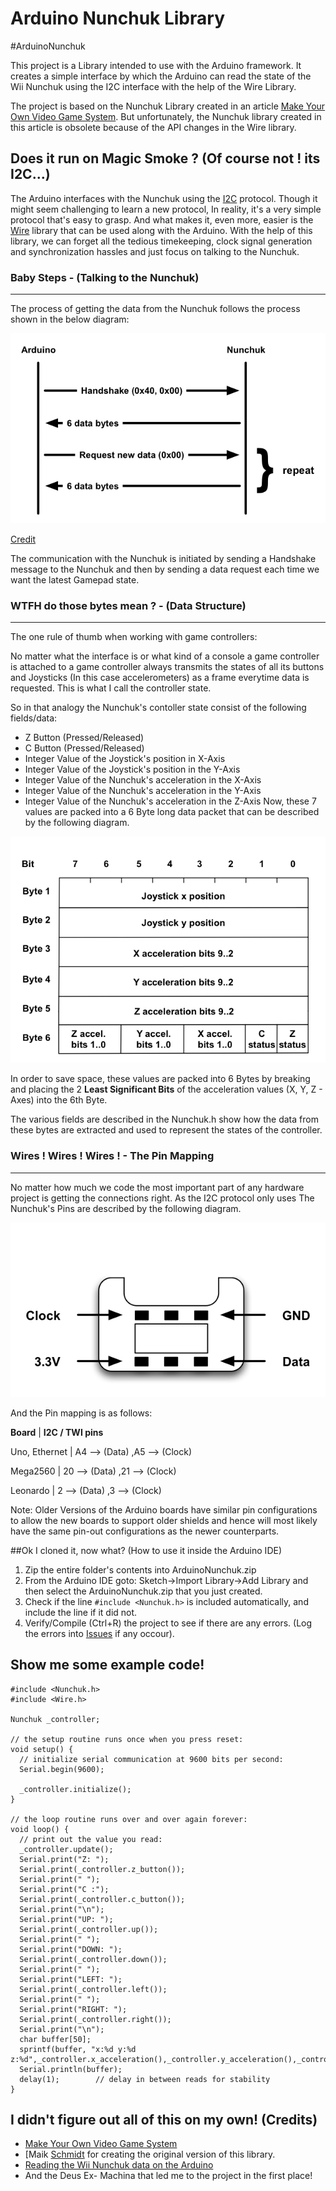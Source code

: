 ﻿Arduino Nunchuk Library
=============


#ArduinoNunchuk


This project is a Library intended to use with the Arduino framework. It creates a simple interface by which the Arduino can read the state
of the Wii Nunchuk using the I2C interface with the help of the Wire Library.

The project is based on the Nunchuk Library created in an article [Make Your Own Video Game System](http://pragprog.com/magazines/2011-08/make-your-own-video-game-system). But unfortunately, the Nunchuk library created in this article is obsolete because of the API changes in the Wire library.

## Does it run on Magic Smoke ? (Of course not ! its I2C...)


The Arduino interfaces with the Nunchuk using the [I2C](http://en.wikipedia.org/wiki/I%C2%B2C) protocol. Though it might seem challenging to learn a new protocol, In reality, it's a very
simple protocol that's easy to grasp. And what makes it, even more, easier is the [Wire](http://arduino.cc/en/Reference/Wire) library that can be used along with the Arduino. With the help of this library, we can forget all the tedious timekeeping, clock signal generation and synchronization hassles and just focus on talking to the Nunchuk.

### Baby Steps - (Talking to the Nunchuk)
--------------------

The process of getting the data from the Nunchuk follows the process shown in the below diagram:

![alt text](docs/i2c.jpeg)

[Credit](http://a.pragprog.com/magazines/2011-08/images/nunchuck_communications__11l1a7__.jpg)

The communication with the Nunchuk is initiated by sending a Handshake message to the Nunchuk and then by sending a data request
each time we want the latest Gamepad state.

### WTFH do those bytes mean ? - (Data Structure)
--------------------

The one rule of thumb when working with game controllers:

No matter what the interface is or what kind of a console a game controller is attached to a game controller always transmits the states of all its buttons and Joysticks (In this case accelerometers) as a frame everytime data is requested.
This is what I call the controller state.

So in that analogy the Nunchuk's contoller state consist of the following fields/data:

- Z Button (Pressed/Released)
- C Button (Pressed/Released)
- Integer Value of the Joystick's position in X-Axis
- Integer Value of the Joystick's position in the Y-Axis 
- Integer Value of the Nunchuk's acceleration in the X-Axis
- Integer Value of the Nunchuk's acceleration in the Y-Axis
- Integer Value of the Nunchuk's acceleration in the Z-Axis
Now, these 7 values are packed into a 6 Byte long data packet that can be described by the following diagram.

![alt text](docs/dataframe.jpeg "Data Diagram")

In order to save space, these values are packed into 6 Bytes by breaking and placing the 2 **Least Significant Bits**
of the acceleration values (X, Y, Z - Axes) into the 6th Byte.

The various fields are described in the Nunchuk.h show how the data from these bytes are extracted and used to represent the states of the controller.

### Wires ! Wires ! Wires ! - The Pin Mapping
-------------------

No matter how much we code the most important part of any hardware project is getting the connections right. As the I2C protocol only uses 
The Nunchuk's Pins are described by the following diagram.

![alt text](docs/nunchukpins.jpeg "Pin Diagram")

And the Pin mapping is as follows:

**Board**		|	**I2C / TWI pins**

Uno, Ethernet	|	A4	-->	(Data)	,A5	-->	(Clock)

Mega2560		  |	20	--> (Data)	,21	-->	(Clock)

Leonardo		  |	2	-->	(Data)  	,3	-->	(Clock)

Note: Older Versions of the Arduino boards have similar pin configurations to allow the new boards to support older shields and hence 
will most likely have the same pin-out configurations as the newer counterparts.

##Ok I cloned it, now what? (How to use it inside the Arduino IDE)

1. Zip the entire folder's contents into ArduinoNunchuk.zip
1. From the Arduino IDE goto: Sketch->Import Library->Add Library and then select the ArduinoNunchuk.zip that you just created.
1. Check if the line ``` #include <Nunchuk.h> ``` is included automatically, and include the line if it did not.
1. Verify/Compile (Ctrl+R) the project to see if there are any errors. (Log the errors into [Issues](https://github.com/rkrishnasanka/ArduinoNunchuk/issues) if any occour).

## Show me some example code!

```
#include <Nunchuk.h>
#include <Wire.h>

Nunchuk _controller;

// the setup routine runs once when you press reset:
void setup() {
  // initialize serial communication at 9600 bits per second:
  Serial.begin(9600);

  _controller.initialize();
}

// the loop routine runs over and over again forever:
void loop() {
  // print out the value you read:
  _controller.update();
  Serial.print("Z: ");
  Serial.print(_controller.z_button());
  Serial.print(" ");
  Serial.print("C :");
  Serial.print(_controller.c_button());
  Serial.print("\n");
  Serial.print("UP: ");
  Serial.print(_controller.up());
  Serial.print(" ");
  Serial.print("DOWN: ");
  Serial.print(_controller.down());
  Serial.print(" ");
  Serial.print("LEFT: ");
  Serial.print(_controller.left());
  Serial.print(" ");
  Serial.print("RIGHT: ");
  Serial.print(_controller.right());
  Serial.print("\n");
  char buffer[50];
  sprintf(buffer, "x:%d y:%d z:%d",_controller.x_acceleration(),_controller.y_acceleration(),_controller.z_acceleration());
  Serial.println(buffer);
  delay(1);        // delay in between reads for stability
}

```
## I didn't figure out all of this on my own! (Credits)

* [Make Your Own Video Game System](http://pragprog.com/magazines/2011-08/make-your-own-video-game-system)
* [Maik [Schmidt](https://github.com/maik) for creating the original version of this library.
* [Reading the Wii Nunchuk data on the Arduino](http://www.windmeadow.com/node/42)
* And the Deus Ex- Machina that led me to the project in the first place!


